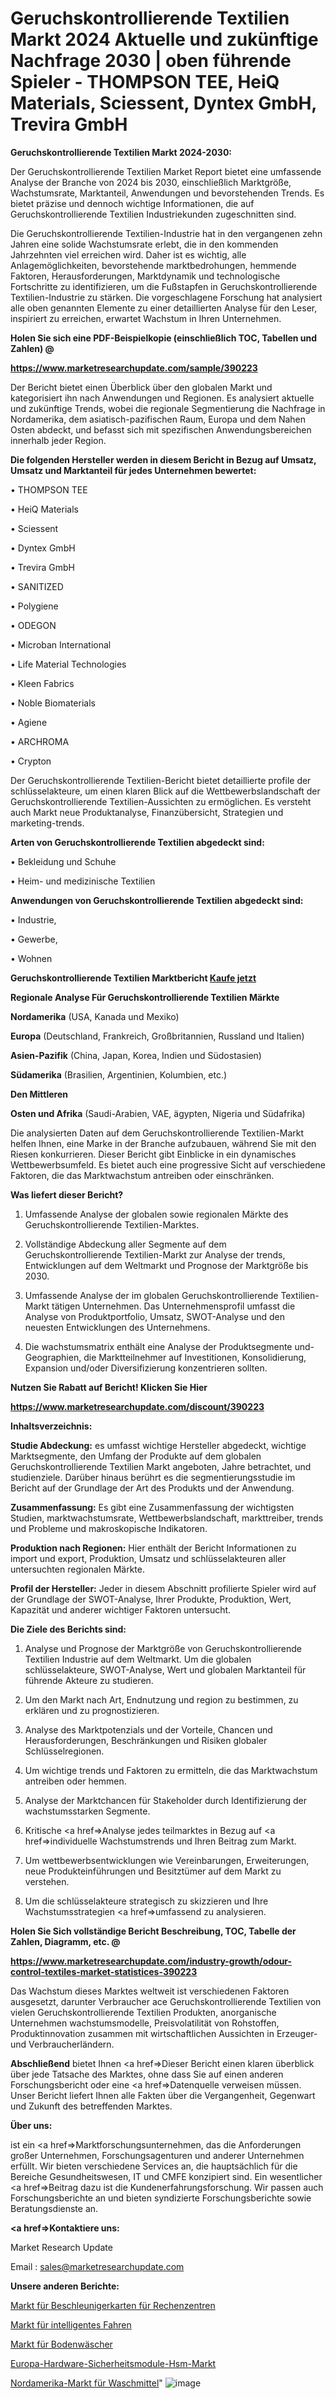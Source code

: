 # Geruchskontrollierende Textilien Markt 2024 Aktuelle und zukünftige Nachfrage 2030 | oben führende Spieler - THOMPSON TEE, HeiQ Materials, Sciessent, Dyntex GmbH, Trevira GmbH

<strong>Geruchskontrollierende Textilien Markt 2024-2030:</strong>

Der Geruchskontrollierende Textilien Market Report bietet eine umfassende Analyse der Branche von 2024 bis 2030, einschließlich Marktgröße, Wachstumsrate, Marktanteil, Anwendungen und bevorstehenden Trends. Es bietet präzise und dennoch wichtige Informationen, die auf Geruchskontrollierende Textilien Industriekunden zugeschnitten sind.

Die Geruchskontrollierende Textilien-Industrie hat in den vergangenen zehn Jahren eine solide Wachstumsrate erlebt, die in den kommenden Jahrzehnten viel erreichen wird. Daher ist es wichtig, alle Anlagemöglichkeiten, bevorstehende marktbedrohungen, hemmende Faktoren, Herausforderungen, Marktdynamik und technologische Fortschritte zu identifizieren, um die Fußstapfen in Geruchskontrollierende Textilien-Industrie zu stärken. Die vorgeschlagene Forschung hat analysiert alle oben genannten Elemente zu einer detaillierten Analyse für den Leser, inspiriert zu erreichen, erwartet Wachstum in Ihren Unternehmen.



<strong>Holen Sie sich eine PDF-Beispielkopie (einschließlich TOC, Tabellen und Zahlen) @
</strong>

<strong><a href=https://www.marketresearchupdate.com/sample/390223>

<strong>https://www.marketresearchupdate.com/sample/390223</u></font></a></strong></strong>

Der Bericht bietet einen Überblick über den globalen Markt und kategorisiert ihn nach Anwendungen und Regionen. Es analysiert aktuelle und zukünftige Trends, wobei die regionale Segmentierung die Nachfrage in Nordamerika, dem asiatisch-pazifischen Raum, Europa und dem Nahen Osten abdeckt, und befasst sich mit spezifischen Anwendungsbereichen innerhalb jeder Region.



<strong>Die folgenden Hersteller werden in diesem Bericht in Bezug auf Umsatz, Umsatz und Marktanteil für jedes Unternehmen bewertet:</strong>

• THOMPSON TEE

• HeiQ Materials

• Sciessent

• Dyntex GmbH

• Trevira GmbH

• SANITIZED

• Polygiene

• ODEGON

• Microban International

• Life Material Technologies

• Kleen Fabrics

• Noble Biomaterials

• Agiene

• ARCHROMA

• Crypton

Der Geruchskontrollierende Textilien-Bericht bietet detaillierte profile der schlüsselakteure, um einen klaren Blick auf die Wettbewerbslandschaft der Geruchskontrollierende Textilien-Aussichten zu ermöglichen. Es versteht auch Markt neue Produktanalyse, Finanzübersicht, Strategien und marketing-trends.



<strong>Arten von Geruchskontrollierende Textilien abgedeckt sind:</strong>

• Bekleidung und Schuhe

• Heim- und medizinische Textilien



<strong>Anwendungen von Geruchskontrollierende Textilien abgedeckt sind:</strong>

• Industrie,

• Gewerbe,

• Wohnen



<strong>Geruchskontrollierende Textilien Marktbericht <a href=https://www.marketresearchupdate.com/buynow/390223>Kaufe jetzt</a></strong>



<strong>Regionale Analyse Für Geruchskontrollierende Textilien Märkte</strong>



<strong>Nordamerika</strong> (USA, Kanada und Mexiko)



<strong>Europa</strong> (Deutschland, Frankreich, Großbritannien, Russland und Italien)



<strong>Asien-Pazifik</strong> (China, Japan, Korea, Indien und Südostasien)



<strong>Südamerika</strong> (Brasilien, Argentinien, Kolumbien, etc.)



<strong>Den Mittleren</strong> 

<strong>Osten und Afrika</strong> (Saudi-Arabien, VAE, ägypten, Nigeria und Südafrika)

Die analysierten Daten auf dem Geruchskontrollierende Textilien-Markt helfen Ihnen, eine Marke in der Branche aufzubauen, während Sie mit den Riesen konkurrieren. Dieser Bericht gibt Einblicke in ein dynamisches Wettbewerbsumfeld. Es bietet auch eine progressive Sicht auf verschiedene Faktoren, die das Marktwachstum antreiben oder einschränken.



<strong>Was liefert dieser Bericht?</strong>

1. Umfassende Analyse der globalen sowie regionalen Märkte des Geruchskontrollierende Textilien-Marktes.

2. Vollständige Abdeckung aller Segmente auf dem Geruchskontrollierende Textilien-Markt zur Analyse der trends, Entwicklungen auf dem Weltmarkt und Prognose der Marktgröße bis 2030.

3. Umfassende Analyse der im globalen Geruchskontrollierende Textilien-Markt tätigen Unternehmen. Das Unternehmensprofil umfasst die Analyse von Produktportfolio, Umsatz, SWOT-Analyse und den neuesten Entwicklungen des Unternehmens.

4. Die wachstumsmatrix enthält eine Analyse der Produktsegmente und-Geographien, die Marktteilnehmer auf Investitionen, Konsolidierung, Expansion und/oder Diversifizierung konzentrieren sollten.



<strong>Nutzen Sie Rabatt auf Bericht! Klicken Sie Hier
</strong>

<strong><a href=https://www.marketresearchupdate.com/discount/390223>https://www.marketresearchupdate.com/discount/390223</b></u></font></strong></a>



<strong>Inhaltsverzeichnis:</strong>



<strong>Studie Abdeckung:</strong> es umfasst wichtige Hersteller abgedeckt, wichtige Marktsegmente, den Umfang der Produkte auf dem globalen Geruchskontrollierende Textilien Markt angeboten, Jahre betrachtet, und studienziele. Darüber hinaus berührt es die segmentierungsstudie im Bericht auf der Grundlage der Art des Produkts und der Anwendung.



<strong>Zusammenfassung:</strong> Es gibt eine Zusammenfassung der wichtigsten Studien, marktwachstumsrate, Wettbewerbslandschaft, markttreiber, trends und Probleme und makroskopische Indikatoren.



<strong>Produktion nach Regionen:</strong> Hier enthält der Bericht Informationen zu import und export, Produktion, Umsatz und schlüsselakteuren aller untersuchten regionalen Märkte.



<strong>Profil der Hersteller:</strong> Jeder in diesem Abschnitt profilierte Spieler wird auf der Grundlage der SWOT-Analyse, Ihrer Produkte, Produktion, Wert, Kapazität und anderer wichtiger Faktoren untersucht.



<strong>Die Ziele des Berichts sind:</strong>

1) Analyse und Prognose der Marktgröße von Geruchskontrollierende Textilien Industrie auf dem Weltmarkt.
Um die globalen schlüsselakteure, SWOT-Analyse, Wert und globalen Marktanteil für führende Akteure zu studieren.

2) Um den Markt nach Art, Endnutzung und region zu bestimmen, zu erklären und zu prognostizieren.

3) Analyse des Marktpotenzials und der Vorteile, Chancen und Herausforderungen, Beschränkungen und Risiken globaler Schlüsselregionen.

4) Um wichtige trends und Faktoren zu ermitteln, die das Marktwachstum antreiben oder hemmen.

5) Analyse der Marktchancen für Stakeholder durch Identifizierung der wachstumsstarken Segmente.

6) Kritische <a href=>Analyse</a> jedes teilmarktes in Bezug auf <a href=>individuelle</a> Wachstumstrends und Ihren Beitrag zum Markt.

7) Um wettbewerbsentwicklungen wie Vereinbarungen, Erweiterungen, neue Produkteinführungen und Besitztümer auf dem Markt zu verstehen.

8) Um die schlüsselakteure strategisch zu skizzieren und Ihre Wachstumsstrategien <a href=>umfassend</a> zu analysieren.



<strong>Holen Sie Sich vollständige Bericht Beschreibung, TOC, Tabelle der Zahlen, Diagramm, etc. @ </strong>

<strong><a href=https://www.marketresearchupdate.com/industry-growth/odour-control-textiles-market-statistices-390223>https://www.marketresearchupdate.com/industry-growth/odour-control-textiles-market-statistices-390223</a></font></strong>

Das Wachstum dieses Marktes weltweit ist verschiedenen Faktoren ausgesetzt, darunter Verbraucher ace Geruchskontrollierende Textilien von vielen Geruchskontrollierende Textilien Produkten, anorganische Unternehmen wachstumsmodelle, Preisvolatilität von Rohstoffen, Produktinnovation zusammen mit wirtschaftlichen Aussichten in Erzeuger-und Verbraucherländern.



<strong>Abschließend</strong> bietet Ihnen <a href=>Dieser</a> Bericht einen klaren überblick über jede Tatsache des Marktes, ohne dass Sie auf einen anderen Forschungsbericht oder eine <a href=>Datenquelle</a> verweisen müssen. Unser Bericht liefert Ihnen alle Fakten über die Vergangenheit, Gegenwart und Zukunft des betreffenden Marktes.



<strong>Über uns:</strong>

 ist ein <a href=>Marktfors</a>chungsunternehmen, das die Anforderungen großer Unternehmen, Forschungsagenturen und anderer Unternehmen erfüllt. Wir bieten verschiedene Services an, die hauptsächlich für die Bereiche Gesundheitswesen, IT und CMFE konzipiert sind. Ein wesentlicher <a href=>Beitrag</a> dazu ist die Kundenerfahrungsforschung. Wir passen auch Forschungsberichte an und bieten syndizierte Forschungsberichte sowie Beratungsdienste an.



<strong><a href=>Kontaktiere uns:</a></strong>

Market Research Update

Email : sales@marketresearchupdate.com



<strong>Unsere anderen Berichte:</strong>

<a href=https://www.linkedin.com/pulse/data-center-accelerator-card-market-analyzing>Markt für Beschleunigerkarten für Rechenzentren</a>

<a href=https://www.linkedin.com/pulse/smart-driving-market-size-emerging-trends-consumption>Markt für intelligentes Fahren</a>

<a href=https://www.linkedin.com/pulse/floor-scrubbers-market-outlooks-2023-size-shares>Markt für Bodenwäscher</a>

<a href=https://www.linkedin.com/pulse/europe-hardware-security-modules-hsm-market-2030>Europa-Hardware-Sicherheitsmodule-Hsm-Markt</a>

<a href=https://www.linkedin.com/pulse/north-america-laundry-detergents-market-size-2023-top>Nordamerika-Markt für Waschmittel</a>"
![image](https://github.com/Gayatrikarjule/Market-Analysis-361/assets/97346546/62f219e4-58a6-493f-87e3-06ef21dded3e)

